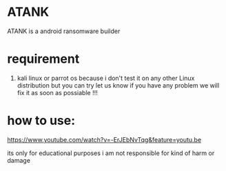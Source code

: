 # ATANK
ATANK is a android ransomware builder

# requirement

1. kali linux or parrot os because i don't test it on any other Linux distribution but you can try let us know if you have any problem we will fix it as soon as possiable !!!


# how to use:
https://www.youtube.com/watch?v=-ErJEbNvTqg&feature=youtu.be

its only for educational purposes i am not responsible for kind of harm or damage
